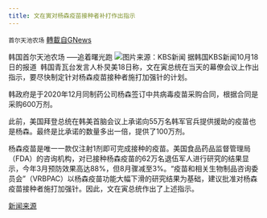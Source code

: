 ```yaml
---
title: 文在寅对杨森疫苗接种者补打作出指示
---
```

`首尔天池农场` [轉載自GNews](https://gnews.org/zh-hans/1602955/)

韩国首尔天池农场 —–追着曙光跑
![](https://assets.gnews.org/wp-content/uploads/2021/10/WhatsApp-Image-2021-10-19-at-09.19.29-1.jpeg)图片来源：KBS新闻
据韩国KBS新闻10月18日的报道  韩国青瓦台发言人朴炅美18日称，文在寅总统在当天的幕僚会议上作出指示，要尽快制定针对杨森疫苗接种者施打加强针的计划。

韩政府是于2020年12月同制药公司杨森签订中共病毒疫苗采购合同，根据合同是采购600万剂。

此前，美国拜登总统在韩美首脑会议上承诺向55万名韩军官兵提供援助的疫苗也是杨森。最终是比承诺的数量多出一倍，提供了100万剂。

杨森疫苗是唯一一款仅注射1剂即可完成接种的疫苗。美国食品药品监督管理局（FDA）的咨询机构，对已接种杨森疫苗的62万名退伍军人进行研究的结果显示，今年3月预防效果高达88%，但8月骤减至3%。“疫苗和相关生物制品咨询委员会”（VRBPAC）以杨森疫苗功能大幅下滑的研究结果为基础，建议批准对杨森疫苗接种者施打加强针。因此，文在寅总统作出了上述指示。

[新闻来源](https://mn.kbs.co.kr/mobile/news/view.do?ncd=5303177)
